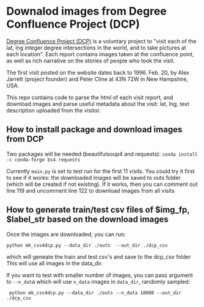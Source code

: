 # Downalod images from Degree Confluence Project (DCP)
[Degree Confluence Project (DCP)](https://confluence.org/infoconf.php) is a voluntary project to 
"visit each of the lat, lng integer degree intersections in the world, and to take pictures at each
location".
Each report contains images taken at the confluence point, as well as rich narrative on the stories
of people who took the visit.

The first visit posted on the website dates back to 1996. Feb. 20, by Alex Jarrett (project founder)
and Peter Cline  at 43N 72W in New Hampshire, USA.

This repo contains code to parse the html of each visit report, and download images and parse useful
metadata about the visit: lat, lng, text description uploaded from the visitor.


## How to install package and download images from DCP
Two packages will be needed (beautifulsoup4 and requests):
`conda install -c conda-forge bs4 requests`

Currently `main.py` is set to test run for the first 11 visits.
You could try it first to see if it works: the downloaded images will be saved to outs folder (which will be created if not existing).
If it works, then you can comment out line 119 and uncomment line 122 to download images from all visits

## How to generate train/test csv files of $img_fp, $label_str based on the download images
Once the images are downloaded, you can run:

`python mk_csv4dcp.py --data_dir ./outs  --out_dir ./dcp_csv`

 which will geneate the train and test csv's and save to the dcp_csv folder
 This will use all images in the data_dir.

If you want to test with smaller number of images, you can pass argument to `--n_dat`a which will use `n_data` images in `data_dir`, randomly sampled:

` python mk_csv4dcp.py --data_dir ./outs --n_data 10000 --out_dir ./dcp_csv`


